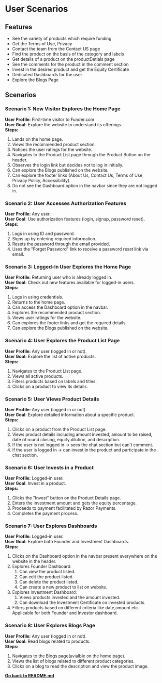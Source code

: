 # User Scenarios

## Features

* See the variety of products which require funding
* Get the Terms of Use, Privacy 
* Contact the team from the Contact US page
* Find the product on the basis of the category and labels
* Get details of a product on the productDetials page
* See the comments for the product in the comment section
* Invest in the desired product and get the Equity Certificate
* Dedicated Dashboards for the user
* Explore the Blogs Page

## Scenarios


### Scenario 1: New Visitor Explores the Home Page

**User Profile:** First-time visitor to Funder.com  
**User Goal:** Explore the website to understand its offerings.  
**Steps:**
1. Lands on the home page.
2. Views the recommended product section.
3. Notices the user ratings for the website.
4. Navigates to the Product List page through the Product Button on the header.
5. Observes the login link but decides not to log in initially.
6. Can explore the Blogs published on the website.
7. Can explore the footer links (About Us, Contact Us, Terms of Use, Privacy Policy, Accessibility).
8. Do not see the Dashboard option in the navbar since they are not logged in.


### Scenario 2: User Accesses Authorization Features

**User Profile:** Any user.  
**User Goal:** Use authorization features (login, signup, password reset).  
**Steps:**
1. Logs in using ID and password.
2. Signs up by entering required information.
3. Resets the password through the email provided.
4. Uses the "Forget Password" link to receive a password reset link via email.

### Scenario 3: Logged-In User Explores the Home Page

**User Profile:** Returning user who is already logged in.  
**User Goal:** Check out new features available for logged-in users.  
**Steps:**
1. Logs in using credentials.
2. Returns to the home page.
3. Can access the Dashboard option in the navbar.
4. Explores the recommended product section.
5. Views user ratings for the website.
7. Can explores the footer links and get the required details.
8. Can explore the Blogs published on the website.


### Scenario 4: User Explores the Product List Page

**User Profile:** Any user (logged in or not).  
**User Goal:** Explore the list of active products.  
**Steps:**
1. Navigates to the Product List page.
2. Views all active products.
3. Filters products based on labels and titles.
4. Clicks on a product to view its details.


### Scenario 5: User Views Product Details

**User Profile:** Any user (logged in or not).  
**User Goal:** Explore detailed information about a specific product.  
**Steps:**
1. Clicks on a product from the Product List page.
2. Views product details including amount invested, amount to be raised, date of round closing, equity dilution, and description.
3. If the user is not logged in -> sees the chat section but can't comment.
4. If the user is logged in -> can invest in the product and participate in the chat section.


### Scenario 6: User Invests in a Product

**User Profile:** Logged-in user.  
**User Goal:** Invest in a product.  
**Steps:**
1. Clicks the "Invest" button on the Product Details page.
2. Enters the investment amount and gets the equity percentage.
3. Proceeds to payment facilitated by Razor Payments.
4. Completes the payment process.


### Scenario 7: User Explores Dashboards

**User Profile:** Logged-in user.  
**User Goal:** Explore both Founder and Investment Dashboards.  
**Steps:**
1. Clicks on the Dashboard option in the navbar present everywhere on the website in the header.
2. Explores Founder Dashboard: 
   1. Can view the product listed.
   2. Can edit the product listed.
   3. Can delete the product listed.
   4. Can create a new product to list on website.
3. Explores Investment Dashboard: 
   1. Views products invested and the amount invested.
   2. Can download the Investment Certificate on invested products.
4. Filters products based on different criteria like date,amount etc. Applicable for both Founder and Investor dashboard.


### Scenario 8: User Explores Blogs Page

**User Profile:** Any user (logged in or not).  
**User Goal:** Read blogs related to products.  
**Steps:**
1. Navigates to the Blogs page(avialble on the home page).
2. Views the list of blogs related to different product categories.
3. Clicks on a blog to read the description and view the product image.


[**Go back to README.md**](../README.md)
